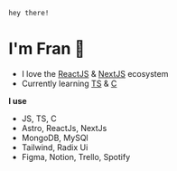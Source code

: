 `hey there!`
# I'm Fran 🥤
- I love the [ReactJS] & [NextJS] ecosystem
- Currently learning [TS] & [C] 

**I use**
- JS, TS, C
- Astro, ReactJs, NextJs
- MongoDB, MySQl
- Tailwind, Radix Ui
- Figma, Notion, Trello, Spotify 

[TS]: <https://www.typescriptlang.org/>
[ReactJS]: <https://react.dev/>
[NextJS]: <https://nextjs.org/>
[C]: <https://es.wikipedia.org/wiki/C_(lenguaje_de_programaci%C3%B3n)>
